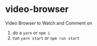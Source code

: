 # video-browser
Video Browser to Watch and Comment on

1. do a `yarn` or `npm i`
2. run `yarn start` or `npm run start`
